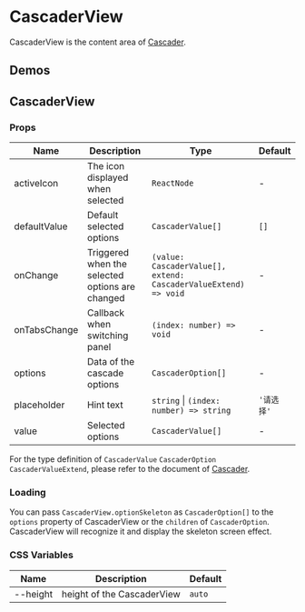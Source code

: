 # CascaderView

CascaderView is the content area of [Cascader](/components/cascader).

## Demos

<code src="./demos/demo1.tsx"></code>

## CascaderView

### Props

| Name         | Description                                     | Type                                                            | Default                    |
| ------------ | ----------------------------------------------- | --------------------------------------------------------------- | -------------------------- |
| activeIcon   | The icon displayed when selected                | `ReactNode`                                                     | -                          |
| defaultValue | Default selected options                        | `CascaderValue[]`                                               | `[]`                       |
| onChange     | Triggered when the selected options are changed | `(value: CascaderValue[], extend: CascaderValueExtend) => void` | -                          |
| onTabsChange | Callback when switching panel                   | `(index: number) => void`                                       | -                          |
| options      | Data of the cascade options                     | `CascaderOption[]`                                              | -                          |
| placeholder  | Hint text                                       | `string` \| `(index: number) => string`                         | `'请选择'`                 |
| value        | Selected options                                | `CascaderValue[]`                                               | -                          |

For the type definition of `CascaderValue` `CascaderOption` `CascaderValueExtend`, please refer to the document of [Cascader](/components/cascader#api).

### Loading <Experimental></Experimental>

You can pass `CascaderView.optionSkeleton` as `CascaderOption[]` to the `options` property of CascaderView or the `children` of `CascaderOption`. CascaderView will recognize it and display the skeleton screen effect.

### CSS Variables

| Name     | Description                | Default |
| -------- | -------------------------- | ------- |
| --height | height of the CascaderView | `auto`  |
